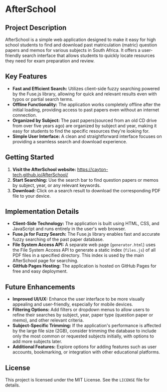 # AfterSchool

## Project Description

AfterSchool is a simple web application designed to make it easy for high school students to find and download past matriculation (matric) question papers and memos for various subjects in South Africa. It offers a user-friendly search interface that allows students to quickly locate resources they need for exam preparation and review.

## Key Features

- **Fast and Efficient Search:** Utilizes client-side fuzzy searching powered by the Fuse.js library, allowing for quick and relevant results even with typos or partial search terms.
- **Offline Functionality:** The application works completely offline after the initial loading, providing access to past papers even without an internet connection. 
- **Organized by Subject:** The past papers(sourced from an old CD drive from over five years ago) are organized by subject and year, making it easy for students to find the specific resources they're looking for.
- **Simple User Interface:** A clean and straightforward interface focuses on providing a seamless search and download experience.

## Getting Started

1. **Visit the AfterSchool website:** https://cayton-tech.github.io/AfterSchool/
2. **Start Searching:** Use the search bar to find question papers or memos by subject, year, or any relevant keywords.
3. **Download:** Click on a search result to download the corresponding PDF file to your device.

## Implementation Details

- **Client-Side Technology:**  The application is built using HTML, CSS, and JavaScript and runs entirely in the user's web browser. 
- **Fuse.js for Fuzzy Search:** The Fuse.js library enables fast and accurate fuzzy searching of the past paper database.
- **File System Access API:** A separate web page (`generator.html`) uses the File System Access API to generate a static index (`files.js`) of all PDF files in a specified directory. This index is used by the main AfterSchool page for searching.
- **GitHub Pages Hosting:** The application is hosted on GitHub Pages for free and easy deployment.

## Future Enhancements

- **Improved UI/UX:**  Enhance the user interface to be more visually appealing and user-friendly, especially for mobile devices.
- **Filtering Options:**  Add filters or dropdown menus to allow users to refine their searches by subject, year, paper type (question paper or memo), and other relevant criteria.
- **Subject-Specific Trimming:** If the application's performance is affected by the large file size (2GB), consider trimming the database to include only the most common or requested subjects initially, with options to add more subjects later.
- **Additional Features:** Explore options for adding features such as user accounts, bookmarking, or integration with other educational platforms.

## License

This project is licensed under the MIT License. See the `LICENSE` file for details.
